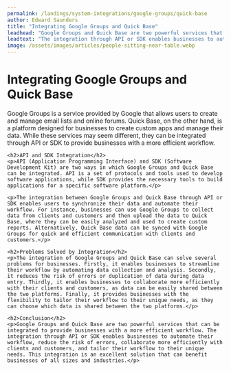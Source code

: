 ```yaml
---
permalink: /landings/system-integrations/google-groups/quick-base
author: Edward Saunders
title: "Integrating Google Groups and Quick Base"
leadhead: "Google Groups and Quick Base are two powerful services that can be integrated to provide businesses with a more efficient workflow"
leadtext: "The integration through API or SDK enables businesses to automate their workflow, reduce the risk of errors, collaborate more efficiently with clients and customers, and tailor their workflow to their unique needs. This integration is an excellent solution that can benefit businesses of all sizes and industries."
image: /assets/images/articles/people-sitting-near-table.webp
---
```

<div class="arttext">	<h1>Integrating Google Groups and Quick Base</h1>
	<p>Google Groups is a service provided by Google that allows users to create and manage email lists and online forums. Quick Base, on the other hand, is a platform designed for businesses to create custom apps and manage their data. While these services may seem different, they can be integrated through API or SDK to provide businesses with a more efficient workflow.</p>

	<h2>API and SDK Integration</h2>
	<p>API (Application Programming Interface) and SDK (Software Development Kit) are two ways in which Google Groups and Quick Base can be integrated. API is a set of protocols and tools used to develop software applications, while SDK provides the necessary tools to build applications for a specific software platform.</p>

	<p>The integration between Google Groups and Quick Base through API or SDK enables users to synchronize their data and automate their workflow. For instance, businesses can use Google Groups to collect data from clients and customers and then upload the data to Quick Base, where they can be easily analyzed and used to create custom reports. Alternatively, Quick Base data can be synced with Google Groups for quick and efficient communication with clients and customers.</p>

	<h2>Problems Solved by Integration</h2>
	<p>The integration of Google Groups and Quick Base can solve several problems for businesses. Firstly, it enables businesses to streamline their workflow by automating data collection and analysis. Secondly, it reduces the risk of errors or duplication of data during data entry. Thirdly, it enables businesses to collaborate more efficiently with their clients and customers, as data can be easily shared between the two platforms. Finally, it provides businesses with the flexibility to tailor their workflow to their unique needs, as they can choose which data is shared between the two platforms.</p>

	<h2>Conclusion</h2>
	<p>Google Groups and Quick Base are two powerful services that can be integrated to provide businesses with a more efficient workflow. The integration through API or SDK enables businesses to automate their workflow, reduce the risk of errors, collaborate more efficiently with clients and customers, and tailor their workflow to their unique needs. This integration is an excellent solution that can benefit businesses of all sizes and industries.</p>
</div>